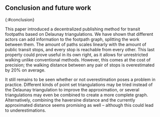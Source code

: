 ## Conclusion and future work
{:#conclusion}

This paper introduced a decentralized publishing method for transit footpaths based on Delaunay triangulations. We have shown that different actors can add information to the footpath graph, splitting the work between them. The amount of paths scales linearly with the amount of public transit stops, and every stop is reachable from every other. This last property could prove useful in its own right, as it allows for unrestricted walking unlike conventional methods. However, this comes at the cost of precision; the walking distance between any pair of stops is overestimated by 20% on average.

It still remains to be seen whether or not overestimation poses a problem in practice. Different kinds of point set triangulations may be tried instead of the Delaunay triangulation to improve the approximation, or several triangulations may even be combined to create a more complete graph. Alternatively, combining the haversine distance and the currently approximated distance seems promising as well – although this could lead to underestimations.